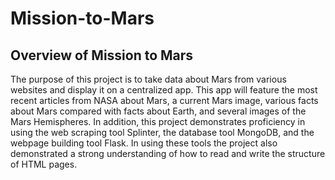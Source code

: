 # Mission-to-Mars

## Overview of Mission to Mars

The purpose of this project is to take data about Mars from various websites and display it on a centralized app. This app will feature the most recent articles from NASA about Mars, a current Mars image, various facts about Mars compared with facts about Earth, and several images of the Mars Hemispheres. In addition, this project demonstrates proficiency in using the web scraping tool Splinter, the database tool MongoDB, and the webpage building tool Flask. In using these tools the project also demonstrated a strong understanding of how to read and write the structure of HTML pages.

